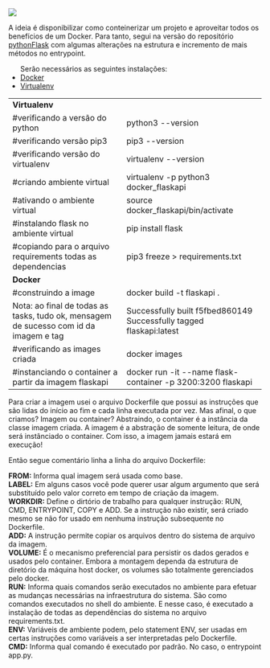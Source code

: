 <img src="https://techcrunch.com/wp-content/uploads/2015/09/docker-dark.png?w=711">

A ideia é disponibilizar como conteinerizar um projeto e aproveitar todos os benefícios de um Docker. Para tanto, segui na versão do repositório <a href="https://github.com/teixeirafabiano/pythonFlask">pythonFlask</a> com algumas alterações na estrutura e incremento de mais métodos no entrypoint.

<ul>
Serão necessários as seguintes instalações:
  <li><a href="https://docs.docker.com/engine/install/ubuntu/">Docker</a></li>
  <li><a href="https://virtualenv.pypa.io/en/stable/installation.html">Virtualenv</a></li>
</ul>

<table align=center border=0>
  <tr>
    <td colspan=2><b>Virtualenv</b></td>
  </tr>
  <tr>
    <td>#verificando a versão do python</td>
    <td>python3 --version</td>
  </tr>
  <tr>
    <td>#verificando versão pip3</td>
    <td>pip3 --version</td>
  </tr>
  <tr>
    <td>#verificando versão do virtualenv</td>
    <td>virtualenv --version</td>
  </tr>
  <tr>
    <td>#criando ambiente virtual</td>
    <td>virtualenv -p python3 docker_flaskapi</td>
  </tr>
  <tr>
    <td>#ativando o ambiente virtual</td>
    <td>source docker_flaskapi/bin/activate</td>
  </tr>
  <tr>
    <td>#instalando flask no ambiente virtual</td>
    <td>pip install flask</td>
  </tr>
  <tr>
    <td>#copiando para o arquivo requirements todas as dependencias</td>
    <td>pip3 freeze > requirements.txt</td>
  </tr>
  <tr>
    <td colspan=2><b>Docker</b></td>
  </tr>
  <tr>
    <td>#construindo a image</td>
    <td>docker build -t flaskapi .</td>
  </tr>
  <tr>
    <td>Nota: ao final de todas as tasks, tudo ok, mensagem de sucesso com id da imagem e tag</td>
    <td>Successfully built f5fbed860149<br>
        Successfully tagged flaskapi:latest
    </td>
  </tr>
  <tr>
    <td>#verificando as images criada</td>
    <td>docker images</td>
  </tr>
  <tr>
    <td>#instanciando o container a partir da imagem flaskapi</td>
    <td>docker run -it --name flask-container -p 3200:3200 flaskapi</td>
  </tr>
</table>

Para criar a imagem usei o arquivo Dockerfile que possui as instruções que são lidas do início ao fim e cada linha executada por vez. Mas afinal, o que criamos? Imagem ou container? Abstraindo, o container é a instância da classe imagem criada. A imagem é a abstração de somente leitura, de onde será instânciado o container. Com isso, a imagem jamais estará em execução!

Então segue comentário linha a linha do arquivo Dockerfile:

<b>FROM:</b> Informa qual imagem será usada como base.<br>
<b>LABEL:</b> Em alguns casos você pode querer usar algum argumento que será substituído pelo valor correto em tempo de criação da imagem.<br>
<b>WORKDIR:</b> Define o dirtório de trabalho para qualquer instrução: RUN, CMD, ENTRYPOINT, COPY e ADD. Se a instrução não existir, será criado mesmo se não for usado em nenhuma instrução subsequente no Dockerfile.<br>
<b>ADD:</b> A instrução permite copiar os arquivos dentro do sistema de arquivo da imagem.<br>
<b>VOLUME:</b> É o mecanismo preferencial para persistir os dados gerados e usados pelo container. Embora a montagem dependa da estrutura de diretório da máquina host docker, os volumes são totalmente gerenciados pelo docker.<br>
<b>RUN:</b> Informa quais comandos serão executados no ambiente para efetuar as mudanças necessárias na infraestrutura do sistema. São como comandos executados no shell do ambiente. E nesse caso, é executado a instalação de todas as dependências do sistema no arquivo requirements.txt.<br>
<b>ENV:</b> Variáveis de ambiente podem, pelo statement ENV, ser usadas em certas instruções como variáveis a ser interpretadas pelo Dockerfile.<br>
<b>CMD:</b> Informa qual comando é executado por padrão. No caso, o entrypoint app.py.<br>

